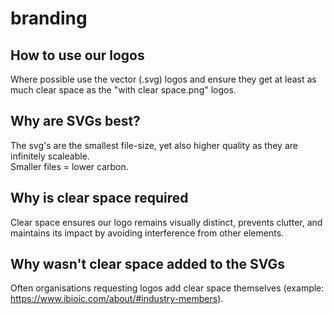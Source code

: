 # branding
## How to use our logos
Where possible use the vector (.svg) logos and ensure they get at least as much clear space as the "with clear space.png" logos.
## Why are SVGs best?
The svg's are the smallest file-size, yet also higher quality as they are infinitely scaleable.  
Smaller files = lower carbon.  
## Why is clear space required
Clear space ensures our logo remains visually distinct, prevents clutter, and maintains its impact by avoiding interference from other elements.
## Why wasn't clear space added to the SVGs
Often organisations requesting logos add clear space themselves (example: https://www.ibioic.com/about/#industry-members).
